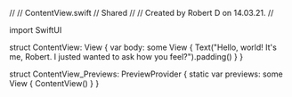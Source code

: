 //
//  ContentView.swift
//  Shared
//
//  Created by Robert D on 14.03.21.
//

import SwiftUI

struct ContentView: View {
    var body: some View {
        Text("Hello, world! It's me, Robert.                                        I justed wanted to ask how you feel?").padding()
    }
}

struct ContentView_Previews: PreviewProvider {
    static var previews: some View {
        ContentView()
    }
}
